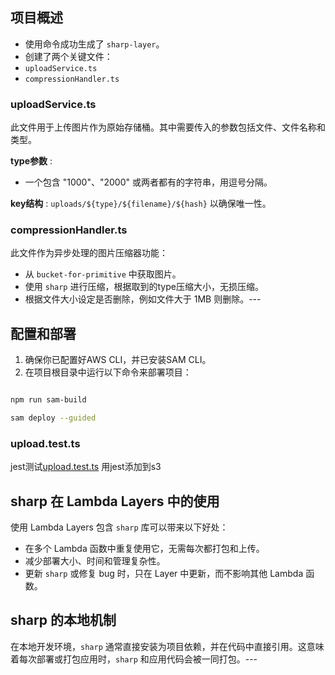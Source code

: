 ## 项目概述

- 使用命令成功生成了 `sharp-layer`。
- 创建了两个关键文件：
- `uploadService.ts`
- `compressionHandler.ts`

### uploadService.ts

此文件用于上传图片作为原始存储桶。其中需要传入的参数包括文件、文件名称和类型。

**type参数** :

- 一个包含 "1000"、"2000" 或两者都有的字符串，用逗号分隔。

**key结构** : `uploads/${type}/${filename}/${hash}` 以确保唯一性。

### compressionHandler.ts

此文件作为异步处理的图片压缩器功能：

- 从 `bucket-for-primitive` 中获取图片。
- 使用 `sharp` 进行压缩，根据取到的type压缩大小，无损压缩。
- 根据文件大小设定是否删除，例如文件大于 1MB 则删除。---

## 配置和部署

1. 确保你已配置好AWS CLI，并已安装SAM CLI。
2. 在项目根目录中运行以下命令来部署项目：

```sh

npm run sam-build

sam deploy --guided

```

### upload.test.ts

jest测试[upload.test.ts](__tests__%2Funit%2Fhandlers%2Fupload.test.ts)
用jest添加到s3

## sharp 在 Lambda Layers 中的使用

使用 Lambda Layers 包含 `sharp` 库可以带来以下好处：

- 在多个 Lambda 函数中重复使用它，无需每次都打包和上传。
- 减少部署大小、时间和管理复杂性。
- 更新 `sharp` 或修复 bug 时，只在 Layer 中更新，而不影响其他 Lambda 函数。

## sharp 的本地机制

在本地开发环境，`sharp` 通常直接安装为项目依赖，并在代码中直接引用。这意味着每次部署或打包应用时，`sharp` 和应用代码会被一同打包。---
